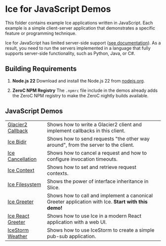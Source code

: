 # Ice for JavaScript Demos

This folder contains example Ice applications written in JavaScript. Each example is a simple client-server application
that demonstrates a specific feature or programming technique.

Ice for JavaScript has limited server-side support ([see documentation][1]). As a result, you need to run the servers
implemented in a language that fully supports server-side functionality, such as Python, Java, or C#.

## Building Requirements

1. **Node.js 22**
   Download and install the Node.js 22 from
   [nodejs.org](https://nodejs.org/en/download).

2. **ZeroC NPM Registry**
   The `.npmrc` file include in the demos already adds the ZeroC NPM registry to make
   the ZeroC nightly builds available.

## JavaScript Demos

|                                           |                                                                                                     |
| ----------------------------------------- | --------------------------------------------------------------------------------------------------- |
| [Glacier2 Callback](./Glacier2/callback/) | Shows how to write a Glacier2 client and implement callbacks in this client.                        |
| [Ice Bidir](./Ice/bidir/)                 | Shows how to send requests "the other way around", from the server to the client.                   |
| [Ice Cancellation](./Ice/cancellation/)   | Shows how to cancel a request and how to configure invocation timeouts.                             |
| [Ice Context](./Ice/context/)             | Shows how to set and retrieve request contexts.                                                     |
| [Ice Filesystem](./Ice/filesystem/)       | Shows the power of interface inheritance in Slice.                                                  |
| [Ice Greeter](./Ice/greeter/)             | Shows how to call and implement a canonical Greeter application with Ice. **Start with this demo!** |
| [Ice React Greeter](./Ice/react-greeter/) | Shows how to use Ice in a modern React application with a web UI.                                   |
| [IceStorm Weather](./IceStorm/Weather/)   | Shows how to use IceStorm to create a simple pub-sub application.                                   |

[1]: https://doc.zeroc.com/ice/3.7/language-mappings/javascript-mapping
